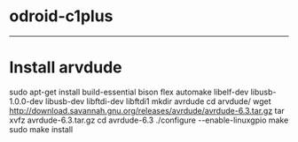 # odroid-c1plus

***
Install arvdude
====================================

sudo apt-get install build-essential bison flex automake libelf-dev libusb-1.0.0-dev libusb-dev libftdi-dev libftdi1
mkdir avrdude
cd arvdude/
wget http://download.savannah.gnu.org/releases/avrdude/avrdude-6.3.tar.gz
tar xvfz avrdude-6.3.tar.gz 
cd avrdude-6.3
./configure --enable-linuxgpio
make
sudo make install

